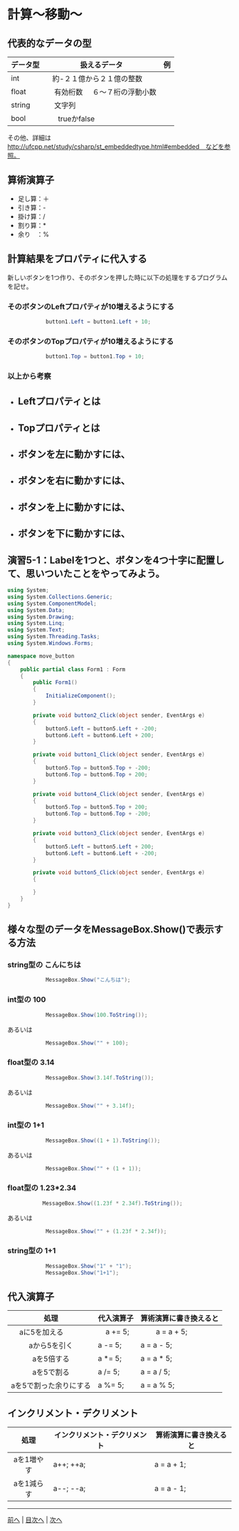 # 計算～移動～

## 代表的なデータの型
|データ型|扱えるデータ|例|
|-------|-----------|--|
|int    |    約-２１億から２１億の整数 |  |
|float  |     有効桁数     ６～７桁の浮動小数 |  |
|string |     文字列      |  |
|bool   |        trueかfalse|  |

その他、詳細は http://ufcpp.net/study/csharp/st_embeddedtype.html#embedded　などを参照。

## 算術演算子
- 足し算：＋
- 引き算：-
- 掛け算：/
- 割り算：*
- 余り　：%

## 計算結果をプロパティに代入する
新しいボタンを1つ作り、そのボタンを押した時に以下の処理をするプログラムを記せ。

### そのボタンのLeftプロパティが10増えるようにする
```cs
            button1.Left = button1.Left + 10;
```

### そのボタンのTopプロパティが10増えるようにする
```cs
            button1.Top = button1.Top + 10;
```

### 以上から考察
- Leftプロパティとは
  -
- Topプロパティとは
  -
- ボタンを左に動かすには、
  -
- ボタンを右に動かすには、
  -
- ボタンを上に動かすには、
  -
- ボタンを下に動かすには、
  -

## 演習5-1：Labelを1つと、ボタンを4つ十字に配置して、思いついたことをやってみよう。

```cs
using System;
using System.Collections.Generic;
using System.ComponentModel;
using System.Data;
using System.Drawing;
using System.Linq;
using System.Text;
using System.Threading.Tasks;
using System.Windows.Forms;

namespace move_button
{
    public partial class Form1 : Form
    {
        public Form1()
        {
            InitializeComponent();
        }

        private void button2_Click(object sender, EventArgs e)
        {
            button5.Left = button5.Left + -200;
            button6.Left = button6.Left + 200;
        }

        private void button1_Click(object sender, EventArgs e)
        {
            button5.Top = button5.Top + -200;
            button6.Top = button6.Top + 200;
        }

        private void button4_Click(object sender, EventArgs e)
        {
            button5.Top = button5.Top + 200;
            button6.Top = button6.Top + -200;
        }

        private void button3_Click(object sender, EventArgs e)
        {
            button5.Left = button5.Left + 200;
            button6.Left = button6.Left + -200;
        }

        private void button5_Click(object sender, EventArgs e)
        {

        }
    }
}

```

## 様々な型のデータをMessageBox.Show()で表示する方法
### string型の こんにちは
```cs
            MessageBox.Show("こんちは");
```

### int型の 100
```cs
            MessageBox.Show(100.ToString());
```

あるいは

```cs
            MessageBox.Show("" + 100);
```

### float型の 3.14
```cs
            MessageBox.Show(3.14f.ToString());
```

あるいは

```cs
            MessageBox.Show("" + 3.14f);
```

### int型の 1+1
```cs
            MessageBox.Show((1 + 1).ToString());
```

あるいは

```cs
            MessageBox.Show("" + (1 + 1));
```

### float型の 1.23*2.34
```cs
           MessageBox.Show((1.23f * 2.34f).ToString());
```

あるいは

```cs
            MessageBox.Show("" + (1.23f * 2.34f));
```

### string型の 1+1
```cs
            MessageBox.Show("1" + "1");
            MessageBox.Show("1+1");
```

## 代入演算子
|処理                   |代入演算子|算術演算に書き換えると|
|:---------------------:|---------|-------------------|
|aに5を加える            |     a += 5;    |         a = a + 5;          |
|aから5を引く           |      a -= 5;   |           a = a - 5;         |
|aを5倍する             |   a *= 5;      |          a = a * 5;          |
|aを5で割る             |     a /= 5;    |          a = a / 5;          |
|aを5で割った余りにする   |   a %= 5;      |          a = a % 5;          |

## インクリメント・デクリメント
|処理      |インクリメント・デクリメント|算術演算に書き換えると|
|:-------:|--------------------------|----------------------|
|aを1増やす|             a++;   ++a;          |          a = a + 1;         |		
|aを1減らす|	           a--;     --a;      |           a = a - 1;        |

---

[前へ](04.md) | [目次へ](README.md#%E7%9B%AE%E6%AC%A1) | [次へ](06.md)
